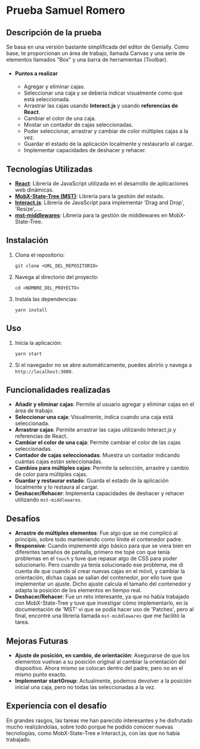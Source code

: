 # Prueba Samuel Romero

## Descripción de la prueba

Se basa en una versión bastante simplificada del editor de Genially. Como base, te proporcionan un área de trabajo,
llamada Canvas y una serie de elementos llamados "Box" y una barra de herramientas (Toolbar). 

- #### Puntos a realizar

  - Agregar y eliminar cajas.
  - Seleccionar una caja y se debería indicar visualmente como que está seleccionada.
  - Arrastrar las cajas usando **Interact.js** y usando **referencias de React**.
  - Cambiar el color de una caja.
  - Mostar un contador de cajas seleccionadas.
  - Poder seleccionar, arrastrar y cambiar de color múltiples cajas a la vez.
  - Guardar el estado de la aplicación localmente y restaurarlo al cargar.
  - Implementar capacidades de deshacer y rehacer.


## Tecnologías Utilizadas

- **[React](https://es.react.dev/)**: Librería de JavaScript utilizada en el desarrollo de aplicaciones web dinámicas.
- **[MobX-State-Tree (MST)](https://mobx-state-tree.js.org/intro/welcome)**: Librería para la gestión del estado.
- **[Interact.js](https://interactjs.io/)**: Librería de JavaScript para implementar 'Drag and Drop', 'Resize',....
- **[mst-middlewares](https://github.com/coolsoftwaretyler/mst-middlewares)**: Librería para la gestión de middlewares en MobX-State-Tree.

## Instalación

1. Clona el repositorio:
    ```
    git clone <URL_DEL_REPOSITORIO>
    ``` 
2. Navega al directorio del proyecto:
    ```
    cd <NOMBRE_DEL_PROYECTO>
    ```
3. Instala las dependencias:
    ```
    yarn install
    ```
## Uso

1. Inicia la aplicación:
    ```
    yarn start
    ```
2. Si el navegador no se abre automáticamente, puedes abrirlo y navega a `http://localhost:3000`.

## Funcionalidades realizadas

- **Añadir y eliminar cajas**: Permite al usuario agregar y eliminar cajas en el área de trabajo.
- **Seleccionar una caja**: Visualmente, indica cuando una caja está seleccionada.
- **Arrastrar cajas**: Permite arrastrar las cajas utilizando Interact.js y referencias de React.
- **Cambiar el color de una caja**: Permite cambiar el color de las cajas seleccionadas.
- **Contador de cajas seleccionadas**: Muestra un contador indicando cuántas cajas están seleccionadas.
- **Cambios para múltiples cajas**: Permite la selección, arrastre y cambio de color para múltiples cajas.
- **Guardar y restaurar estado**: Guarda el estado de la aplicación localmente y lo restaura al cargar.
- **Deshacer/Rehacer**: Implementa capacidades de deshacer y rehacer utilizando `mst-middlewares`.


## Desafíos

- **Arrastre de múltiples elementos**: Fue algo que se me complicó al principio, sobre todo manteniendo como límite el contenedor padre.
- **Responsive**: Cuando implementé algo básico para que se viera bien en diferentes tamaños de pantalla, primero me topé con que
  tenía problemas en el `touch` y tuve que repasar algo de CSS para poder solucionarlo. Pero cuando ya tenía solucionado ese problema, me di cuenta de
  que cuando al crear nuevas cajas en el móvil, y cambiar la orientación, dichas cajas se salían del contenedor, por ello
  tuve que implementar un ajuste. Dicho ajuste calcula el tamaño del contenedor y adapta la posición de los elementos en tiempo
  real.
- **Deshacer/Rehacer**: Fue un reto interesante, ya que no había trabajado con MobX-State-Tree y tuve que investigar cómo
  implementarlo, en la documentación de 'MST' vi que se podía hacer uso de 'Patches', pero al final, encontré una librería llamada `mst-middlewares` que me facilitó la
  tarea.

## Mejoras Futuras

- **Ajuste de posición, en cambio, de orientación**: Asegurarse de que los elementos vuelvan a su posición original al
  cambiar la orientación del dispositivo. Ahora mismo se colocan dentro del padre, pero no en el mismo punto exacto.
- **Implementar startGroup**: Actualmente, podemos devolver a la posición inicial una caja, pero no todas las seleccionadas
  a la vez.

## Experiencia con el desafío

En grandes rasgos, las tareas me han parecido interesantes y he disfrutado mucho realizándolas, sobre todo porque he podido conocer nuevas tecnologías, como MobX-State-Tree e Interact.js, con las que no había trabajado.

